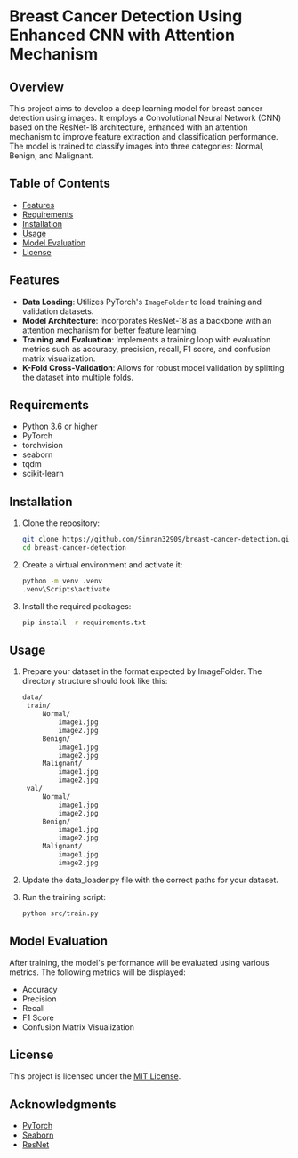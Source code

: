 # Breast Cancer Detection Using Enhanced CNN with Attention Mechanism

## Overview
This project aims to develop a deep learning model for breast cancer detection using images. It employs a Convolutional Neural Network (CNN) based on the ResNet-18 architecture, enhanced with an attention mechanism to improve feature extraction and classification performance. The model is trained to classify images into three categories: Normal, Benign, and Malignant.

## Table of Contents
- [Features](#features)
- [Requirements](#requirements)
- [Installation](#installation)
- [Usage](#usage)
- [Model Evaluation](#model-evaluation)
- [License](#license)

## Features
- **Data Loading**: Utilizes PyTorch's `ImageFolder` to load training and validation datasets.
- **Model Architecture**: Incorporates ResNet-18 as a backbone with an attention mechanism for better feature learning.
- **Training and Evaluation**: Implements a training loop with evaluation metrics such as accuracy, precision, recall, F1 score, and confusion matrix visualization.
- **K-Fold Cross-Validation**: Allows for robust model validation by splitting the dataset into multiple folds.

## Requirements
- Python 3.6 or higher
- PyTorch
- torchvision
- seaborn
- tqdm
- scikit-learn

## Installation
1. Clone the repository:
   ```bash
   git clone https://github.com/Simran32909/breast-cancer-detection.git
   cd breast-cancer-detection

2. Create a virtual environment and activate it:
   ```bash
   python -m venv .venv
   .venv\Scripts\activate

3. Install the required packages:
   ```bash
   pip install -r requirements.txt

## Usage
1. Prepare your dataset in the format expected by ImageFolder. The directory structure should look like this:
   ```bash
   data/
    train/
        Normal/
            image1.jpg
            image2.jpg
        Benign/
            image1.jpg
            image2.jpg
        Malignant/
            image1.jpg
            image2.jpg
    val/
        Normal/
            image1.jpg
            image2.jpg
        Benign/
            image1.jpg
            image2.jpg
        Malignant/
            image1.jpg
            image2.jpg

2. Update the data_loader.py file with the correct paths for your dataset.

3. Run the training script:
   ```bash
   python src/train.py

## Model Evaluation
After training, the model's performance will be evaluated using various metrics. The following metrics will be displayed:
- Accuracy
- Precision
- Recall
- F1 Score
- Confusion Matrix Visualization

## License
This project is licensed under the [MIT License](https://opensource.org/licenses/MIT).

## Acknowledgments
- [PyTorch](https://pytorch.org/)
- [Seaborn](https://seaborn.pydata.org/)
- [ResNet](https://arxiv.org/abs/1512.03385)
